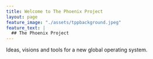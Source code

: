 ```yaml
---
title: Welcome to The Phoenix Project
layout: page
feature_image: "./assets/tppbackground.jpeg"
feature_text: |
  ## The Phoenix Project
---
```


Ideas, visions and tools for a new global operating system.
